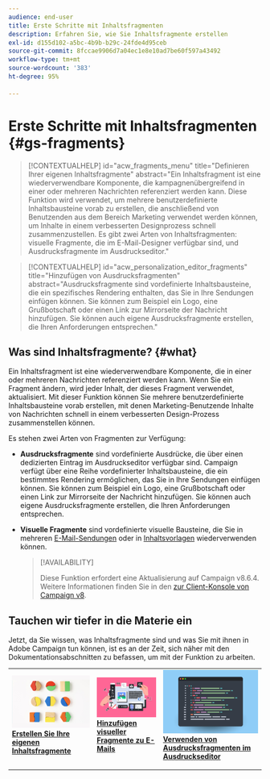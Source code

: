 ```yaml
---
audience: end-user
title: Erste Schritte mit Inhaltsfragmenten
description: Erfahren Sie, wie Sie Inhaltsfragmente erstellen
exl-id: d155d102-a5bc-4b9b-b29c-24fde4d95ceb
source-git-commit: 8fccae9906d7a04ec1e8e10ad7be60f597a43492
workflow-type: tm+mt
source-wordcount: '383'
ht-degree: 95%

---
```


# Erste Schritte mit Inhaltsfragmenten {#gs-fragments}

>[!CONTEXTUALHELP]
>id="acw_fragments_menu"
>title="Definieren Ihrer eigenen Inhaltsfragmente"
>abstract="Ein Inhaltsfragment ist eine wiederverwendbare Komponente, die kampagnenübergreifend in einer oder mehreren Nachrichten referenziert werden kann. Diese Funktion wird verwendet, um mehrere benutzerdefinierte Inhaltsbausteine vorab zu erstellen, die anschließend von Benutzenden aus dem Bereich Marketing verwendet werden können, um Inhalte in einem verbesserten Designprozess schnell zusammenzustellen. Es gibt zwei Arten von Inhaltsfragmenten: visuelle Fragmente, die im E-Mail-Designer verfügbar sind, und Ausdrucksfragmente im Ausdruckseditor."

>[!CONTEXTUALHELP]
>id="acw_personalization_editor_fragments"
>title="Hinzufügen von Ausdrucksfragmenten"
>abstract="Ausdrucksfragmente sind vordefinierte Inhaltsbausteine, die ein spezifisches Rendering enthalten, das Sie in Ihre Sendungen einfügen können. Sie können zum Beispiel ein Logo, eine Grußbotschaft oder einen Link zur Mirrorseite der Nachricht hinzufügen. Sie können auch eigene Ausdrucksfragmente erstellen, die Ihren Anforderungen entsprechen."

## Was sind Inhaltsfragmente? {#what}

Ein Inhaltsfragment ist eine wiederverwendbare Komponente, die in einer oder mehreren Nachrichten referenziert werden kann. Wenn Sie ein Fragment ändern, wird jeder Inhalt, der dieses Fragment verwendet, aktualisiert. Mit dieser Funktion können Sie mehrere benutzerdefinierte Inhaltsbausteine vorab erstellen, mit denen Marketing-Benutzende Inhalte von Nachrichten schnell in einem verbesserten Design-Prozess zusammenstellen können.

Es stehen zwei Arten von Fragmenten zur Verfügung:

* **Ausdrucksfragmente** sind vordefinierte Ausdrücke, die über einen dedizierten Eintrag im Ausdruckseditor verfügbar sind. Campaign verfügt über eine Reihe vordefinierter Inhaltsbausteine, die ein bestimmtes Rendering ermöglichen, das Sie in Ihre Sendungen einfügen können. Sie können zum Beispiel ein Logo, eine Grußbotschaft oder einen Link zur Mirrorseite der Nachricht hinzufügen. Sie können auch eigene Ausdrucksfragmente erstellen, die Ihren Anforderungen entsprechen.

* **Visuelle Fragmente** sind vordefinierte visuelle Bausteine, die Sie in mehreren [E-Mail-Sendungen](../email/get-started-email-designer.md) oder in [Inhaltsvorlagen](../email/use-email-templates.md) wiederverwenden können. 

  >[!AVAILABILITY]
  >
  >Diese Funktion erfordert eine Aktualisierung auf Campaign v8.6.4. Weitere Informationen finden Sie in den [ zur Client-Konsole von Campaign v8](https://experienceleague.adobe.com/de/docs/campaign/campaign-v8/releases/release-notes).

## Tauchen wir tiefer in die Materie ein

Jetzt, da Sie wissen, was Inhaltsfragmente sind und was Sie mit ihnen in Adobe Campaign tun können, ist es an der Zeit, sich näher mit den Dokumentationsabschnitten zu befassen, um mit der Funktion zu arbeiten.

<table style="table-layout:fixed"><tr style="border: 0;">
<td>
<a href="create-fragment.md">
<img alt="Erstellen eigener Ausdrucksfragmente" src="assets/do-not-localize/create-fragment.png">
</a>
<div>
<a href="create-fragment.md"><strong>Erstellen Sie Ihre eigenen Inhaltsfragmente</strong></a>
</div>
<p>
</td>
<td>
<a href="use-visual-fragments.md">
<img alt="Hinzufügen visueller Fragmente zu E-Mails" src="assets/do-not-localize/visual.png">
</a>
<div><a href="use-visual-fragments.md"><strong>Hinzufügen visueller Fragmente zu E-Mails</strong>
</div>
<p>
</td>
<td>
<a href="use-expression-fragments.md">
<img alt="Hinzufügen von Ausdrucksfragmenten zum Ausdruckseditor" src="assets/do-not-localize/expression.png">
</a>
<div>
<a href="use-expression-fragments.md"><strong>Verwenden von Ausdrucksfragmenten im Ausdruckseditor</strong></a>
</div>
<p></td>
</tr></table>
